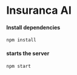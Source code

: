 # Insuranca AI

#### Install dependencies 

```
npm install
```

#### starts the server 
```
npm start
```

